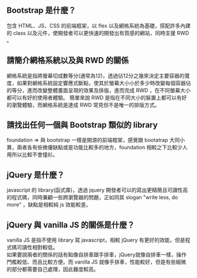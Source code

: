 ## Bootstrap 是什麼？
包含 HTML、JS、CSS 的前端框架，以 flex 以及網格系統為基礎，搭配許多內建的 class 以及元件，使開發者可以更快速的開發出有質感的網站，同時支援 RWD 。


## 請簡介網格系統以及與 RWD 的關係
網格系統是指將螢幕切成數等分(通常為12)，透過佔12分之幾來決定主要容器的寬度，如果對網格系統設定響應式斷點，使其於螢幕大小小於多少時改變每個容器佔的等分，進而改變整體畫面呈現的效果及排版，進而完成 RWD ，在不同螢幕大小都可以有好的使用者體驗。
簡單來說 RWD 是指在不同大小的裝置上都可以有好的瀏覽體驗，而網格系統是達成 RWD 常見但不是唯一的排版方式。


## 請找出任何一個與 Bootstrap 類似的 library
foundation => 與 bootstrap 一樣是開源的前端框架，感覺跟 bootatrap 大同小異，兩者各有些微優缺點或是功能比較多的地方，foundation 相較之下比較少人用所以比較不會撞衫。


## jQuery 是什麼？
javascript 的 library(函式庫)，透過 jquery 開發者可以的寫出更精簡且可讀性高的程式碼，同時兼顧一些跨瀏覽器的問題，正如同其 slogan "write less, do more" ，缺點是相較純 js 效能較差。


## jQuery 與 vanilla JS 的關係是什麼？
vanilla JS 是指不使用 library 寫 javascript，相較 jQuery 有更好的效能，但是程式碼可讀性相對較低。
                      
如果要說兩者的關係的話有點像自排車跟手排車，jQuery就像自排車一樣，操作門檻較低、而且比較方便。而 vanilla JS 就像手排車，性能較好，但是有些細微的部分都需要自己處理，因此難度較高。

